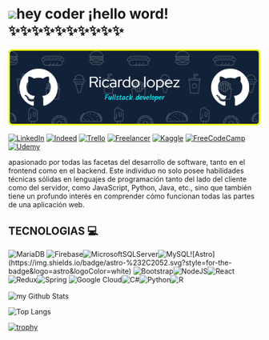 # <img src="https://media.giphy.com/media/ZEUODEtQiUZWGg6IHR/giphy.gif" width="100">hey coder  ¡hello word! ✨✨✨✨✨✨✨✨✨✨

![baner de codigo abierto](github-header-image.png)

[![LinkedIn](https://img.shields.io/badge/linkedin-%230077B5.svg?style=for-the-badge&logo=linkedin&logoColor=white)](https://www.linkedin.com/in/ricardo-lugo-lopez-119085184/)
[![Indeed](https://img.shields.io/badge/indeed-003A9B?style=for-the-badge&logo=indeed&logoColor=white)](https://profile.indeed.com/?hl=es_MX&co=MX&from=gnav-homepage&_ga=2.176992236.816972400.1711780535-576614634.1710979584)
[![Trello](https://img.shields.io/badge/Trello-%23026AA7.svg?style=for-the-badge&logo=Trello&logoColor=white)](https://trello.com/u/richarslopez/boards)
[![Freelancer](https://img.shields.io/badge/Freelancer-29B2FE?style=for-the-badge&logo=Freelancer&logoColor=white)]()
[![Kaggle](https://img.shields.io/badge/Kaggle-035a7d?style=for-the-badge&logo=kaggle&logoColor=white)](https://www.kaggle.com/ricardolugo)
[![FreeCodeCamp](https://img.shields.io/badge/Freecodecamp-%23123.svg?&style=for-the-badge&logo=freecodecamp&logoColor=green)](https://www.freecodecamp.org/espanol/richhsl89)
[![Udemy](https://img.shields.io/badge/Udemy-A435F0?style=for-the-badge&logo=Udemy&logoColor=white)](https://www.udemy.com/home/my-courses/learning/)

apasionado por todas las facetas del desarrollo de software, tanto en el frontend como en el backend. Este individuo no solo posee habilidades técnicas sólidas en lenguajes de programación tanto del lado del cliente como del servidor, como JavaScript, Python, Java, etc., sino que también tiene un profundo interés en comprender cómo funcionan todas las partes de una aplicación web.

## TECNOLOGIAS 💻

![MariaDB](https://img.shields.io/badge/MariaDB-003545?style=for-the-badge&logo=mariadb&logoColor=white)
![Firebase](https://img.shields.io/badge/firebase-a08021?style=for-the-badge&logo=firebase&logoColor=ffcd34)![MicrosoftSQLServer](https://img.shields.io/badge/Microsoft%20SQL%20Server-CC2927?style=for-the-badge&logo=microsoft%20sql%20server&logoColor=white)![MySQL](https://img.shields.io/badge/mysql-4479A1.svg?style=for-the-badge&![Aurelia](https://img.shields.io/badge/aurelia-%23ED2B88.svg?style=for-the-badge&logo=aurelia&logoColor=fff)logo=mysql&logoColor=white)![Astro](https://img.shields.io/badge/astro-%232C2052.svg?style=for-the-badge&logo=astro&logoColor=white)	![Bootstrap](https://img.shields.io/badge/bootstrap-%238511FA.svg?style=for-the-badge&logo=bootstrap&logoColor=white)![NodeJS](https://img.shields.io/badge/node.js-6DA55F?style=for-the-badge&logo=node.js&logoColor=white)![React](https://img.shields.io/badge/react-%2320232a.svg?style=for-the-badge&logo=react&logoColor=%2361DAFB)![Redux](https://img.shields.io/badge/redux-%23593d88.svg?style=for-the-badge&logo=redux&logoColor=white)![Spring](https://img.shields.io/badge/spring-%236DB33F.svg?style=for-the-badge&logo=spring&logoColor=white) ![Google Cloud](https://img.shields.io/badge/GoogleCloud-%234285F4.svg?style=for-the-badge&logo=google-cloud&logoColor=white)![C#](https://img.shields.io/badge/c%23-%23239120.svg?style=for-the-badge&logo=csharp&logoColor=white)![Python](https://img.shields.io/badge/python-3670A0?style=for-the-badge&logo=python&logoColor=ffdd54)![R](https://img.shields.io/badge/r-%23276DC3.svg?style=for-the-badge&logo=r&logoColor=white)


<img align="center" src="https://github-readme-stats.vercel.app/api?username=ricardorl89&include_all_commits=true&count_private=true&show_icons=true&line_height=20&title_color=2B5BBD&icon_color=1124BB&text_color=A1A1A1&bg_color=0,000000,130F40" alt="my Github Stats"/>

![Top Langs](https://github-readme-stats.vercel.app/api/top-langs/?username=ricardorl89&layout=compact&theme=dark)



[![trophy](https://github-profile-trophy.vercel.app/?username=ricardorl89&theme=onedark)](https://github.com/ryo-ma/github-profile-trophy)

